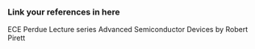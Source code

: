 ### Link your references in here
ECE Perdue Lecture series
Advanced Semiconductor Devices by Robert Pirett